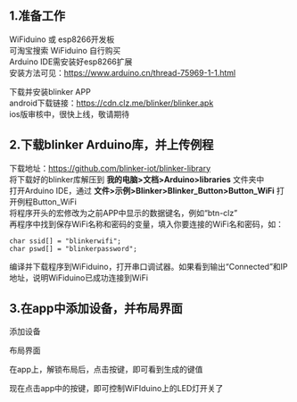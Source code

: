## 1.准备工作
WiFiduino 或 esp8266开发板  
可淘宝搜索 WiFiduino 自行购买  
Arduino IDE需安装好esp8266扩展  
安装方法可见：https://www.arduino.cn/thread-75969-1-1.html  

下载并安装blinker APP  
android下载链接：https://cdn.clz.me/blinker/blinker.apk  
ios版审核中，很快上线，敬请期待  


## 2.下载blinker Arduino库，并上传例程
下载地址：https://github.com/blinker-iot/blinker-library  
将下载好的blinker库解压到 **我的电脑>文档>Arduino>libraries** 文件夹中  
打开Arduino IDE，通过 **文件>示例>Blinker>Blinker_Button>Button_WiFi** 打开例程Button_WiFi  
将程序开头的宏修改为之前APP中显示的数据键名，例如“btn-clz”  
再程序中找到保存WiFi名称和密码的变量，填入你要连接的WiFi名和密码，如：  
```
char ssid[] = "blinkerwifi";
char pswd[] = "blinkerpassword";
```
编译并下载程序到WiFiduino，打开串口调试器。如果看到输出“Connected”和IP地址，说明WiFiduino已成功连接到WiFi  


## 3.在app中添加设备，并布局界面
添加设备  

布局界面  

在app上，解锁布局后，点击按键，即可看到生成的键值  




现在点击app中的按键，即可控制WiFIduino上的LED灯开关了  